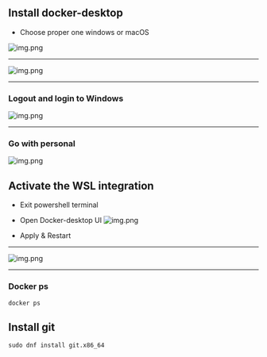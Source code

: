 

## Install docker-desktop
- Choose proper one windows or macOS

![img.png](images/02_download_docker-desktop.png)

---

![img.png](images/03_install_docker_with_wsl.png)

---

### Logout and login to Windows

![img.png](images/04_accept_aggreement.png)

---

### Go with personal

![img.png](images/05_login_with_personal.png)

## Activate the WSL integration
- Exit powershell terminal
- Open Docker-desktop UI 
![img.png](images/06_activate_wsl_integration.png)

- Apply & Restart
---


![img.png](images/07_open_wsl_oracle_linux.png)

---

### Docker ps
```commandline
docker ps
```

## Install git
```commandline
sudo dnf install git.x86_64
```